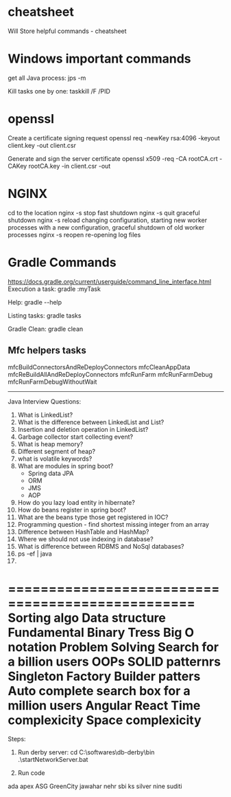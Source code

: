 # cheatsheet
Will Store helpful commands - cheatsheet

# Windows important commands
get all Java process:
jps -m

Kill tasks one by one:
taskkill /F /PID <ProcessID>


# openssl
Create a certificate signing request
openssl req -newKey rsa:4096 -keyout client.key -out client.csr

Generate and sign the server certificate
openssl x509 -req -CA rootCA.crt -CAKey rootCA.key -in client.csr -out

# NGINX 
cd to the location
nginx -s stop	fast shutdown
nginx -s quit	graceful shutdown
nginx -s reload	changing configuration, starting new worker processes with a new configuration, graceful shutdown of old worker processes
nginx -s reopen	re-opening log files

# Gradle Commands
https://docs.gradle.org/current/userguide/command_line_interface.html
Execution a task:
gradle :myTask

Help:
gradle --help

Listing tasks:
gradle tasks

Gradle Clean:
gradle clean


Mfc helpers tasks
-----------------
mfcBuildConnectorsAndReDeployConnectors
mfcCleanAppData
mfcReBuildAllAndReDeployConnectors
mfcRunFarm
mfcRunFarmDebug
mfcRunFarmDebugWithoutWait

------------------------
Java Interview Questions:
1. What is LinkedList? 
2. What is the difference between LinkedList and List?
3. Insertion and deletion operation in LinkedList?
4. Garbage collector start collecting event? 
5. What is heap memory?
6. Different segment of heap?
7. what is volatile keywords?
8. What are modules in spring boot?
	- Spring data JPA
	- ORM
	- JMS
	- AOP
9. How do you lazy load entity in hibernate?
10. How do beans register in spring boot?
11. What are the beans type those get registered in IOC?
12. Programming question - find shortest missing integer from an array
13. Difference between HashTable and HashMap?
14. Where we should not use indexing in database?
15. What is difference between RDBMS and NoSql databases?
16. ps -ef | java
17. 
=================================================
Sorting algo
Data structure 
Fundamental 
Binary Tress 
Big O notation 
Problem Solving
Search for a billion users
OOPs 
SOLID patternrs
Singleton 
Factory 
Builder patters
Auto complete search box for a million users
Angular 
React
Time complexicity
Space complexicity
=================================================


Steps:

1. Run derby server:
cd C:\softwares\db-derby\bin
.\startNetworkServer.bat

2. Run code

ada
apex
ASG
GreenCity
jawahar nehr
sbi ks
silver nine
suditi
